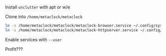 Install `unclutter` with apt or w/e

Clone into `/home/metaclock/metaclock`

```sh
ln -s /home/metaclock/metaclock/metaclock-browser.service ~/.config/systemd/user/
ln -s /home/metaclock/metaclock/metaclock-httpserver.service ~/.config/systemd/user/
```

Enable services with `--user`

Profit???
